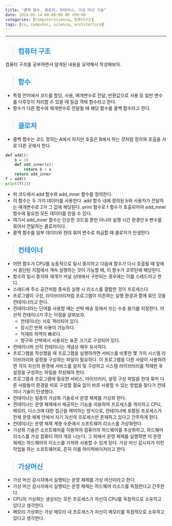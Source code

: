 ```yaml
---
title: "콜백 함수, 클로저, 컨테이너, 가상 머신 기술"
date: 2024-05-14 00:00:00 AM +09:00
categories: [ComputerScience, 컴퓨터구조]
tags: [cs, computer, science, architecture]
---
```

***

>## <span style='color:#1E90FF'>컴퓨터 구조</span>
컴퓨터 구조를 공부하면서 알게된 내용을 요약해서 작성해보자. <br>

>## <span style='color:#1E90FF'>함수</span>
- 특정 언어에서 코드를 할당, 사용, 매개변수로 전달, 반환값으로 사용 등 일반 변수를 다루듯이 처리할 수 있을 때 일급 객체 함수라고 한다. <br>
- 함수가 다른 함수에 매개변수로 전달될 때 해당 함수를 콜백 함수라고 한다. <br>

>## <span style='color:#1E90FF'>클로저</span>
- 콜백 함수는 코드 정의는 A에서 하지만 호출은 B에서 하는 것처럼 정의와 호출을 서로 다른 곳에서 한다. <br>
```python
def add():
    b = 10
    def add_inner(x):
        return b + x
    return add_inner
f = add()
print(f(2))
```
- 위 코드에서 add 함수와 add_inner 함수를 정의한다. <br>
- 이 함수는 두 가지 데이터를 사용한다. add 함수 내에 정의된 b와 사용자가 전달하는 매개변수로 2가 그 값에 해당된다. print 함수로 f 함수가 호출되어야 add_inner 함수에 필요한 모든 데이터를 얻을 수 있다. <br>
- 여기서 add_inner 함수는 단순한 코드일 뿐만 아니라 실행 시간 환경인 b 변수를 묶어서 전달하는 클로저이다. <br>
- 콜백 함수를 일부 데이터와 한데 묶어 변수로 취급할 때 클로저가 탄생한다. <br>

>## <span style='color:#1E90FF'>컨테이너</span>
- 어떤 함수가 CPU를 능동적으로 일시 중지하고 다음에 함수가 다시 호출될 때 앞에서 중단된 지점에서 계속 실행하는 것이 가능할 때, 이 함수가 코루틴에 해당된다. <br>
- 함수의 일시 중지와 재개가 커널 상태에서 구현되는 경우에는 이를 스레드라고 한다. <br>
- 스레드에 주소 공간처럼 종속된 실행 시 리소스를 결합한 것이 프로세스다. <br>
- 프로그램이 구성, 라이브러리처럼 프로그램이 의존하는 실행 환경과 함께 묶인 것을 컨테이너라고 한다. <br>
- 컨테이너라는 단어를 사용할 때는 선박 배송 등에서 쓰는 수송 용기를 지칭한다. 이 선적 컨테이너가 주는 이점을 살펴보자.
    - 컨테이너는 서로 격리되어 있다.
    - 장시간 반복 사용이 가능하다.
    - 적재와 하역이 빠르다.
    - 항구와 선박에서 사용되는 표준 크기로 구성되어 있다.
- 컨테이너와 선적 컨테이너는 개념상 매우 유사하다. <br>
- 프로그램을 작성했을 때 프로그램을 실행하려면 서비스를 비롯한 몇 가지 시스템 라이브러리와 설정을 구성하는 파일이 필요하다. 이 프로그램을 다른 사람이 사용하려면 각자 자신의 환경에 서비스를 설치 및 구성하고 시스템 라이브러리를 적재한 후 설정을 구성하는 파일을 작성해야 한다. <br>
- 프로그램과 프로그램에 필요한 서비스, 라이브러리, 설정 구성 파일을 한데 묶어 다른 사람들이 환경을 따로 구성할 필요 없이 바로 사용할 수 있는 방법을 찾다가 컨테이너 기술이 탄생했다. <br>
- 컨테이너는 일종의 가상화 기술로서 운영 체제를 가상화 한다. <br>
- 컨테이너는 운영 체제에서 제공하는 기능을 이용하여 프로세스를 격리하고 CPU, 메모리, 디스크에 대한 접근을 제어하는 방식으로, 컨테이너에 포함된 프로세스가 전체 운영 체제 안에서 자기 자신의 프로세스만 존재하고 있다고 간주하게 한다. <br>
- 컨테이너는 운영 체제 계층 수준에서 소프트웨어 리소스를 가상화한다. <br>
- 가상화 기술은 소프트웨어를 이용하여 컴퓨터의 하드웨어를 추상화하고, 하드웨어 리소스를 가상 컴퓨터 여러 개로 나눈다. 그 위에서 운영 체제를 실행하면 이 운영 체제는 하드웨어의 리소스를 가져와 사용할 수 있게 된다. 가상 머신 감시자가 이런 작업을 하는 소프트웨어로, 흔히 이를 하이퍼바이저라고 한다. <br>

>## <span style='color:#1E90FF'>가상머신</span>
- 가상 머신 감시자에서 실행되는 운영 체제를 가상 머신이라고 한다. <br>
- 가상 머신 감시자에서 실행되는 운영 체제는 하드웨어 리소스를 독점한다고 간주한다. <br>
- CPU의 가상화는 생성되는 모든 프로세스가 자신이 CPU를 독점적으로 소유하고 있다고 생각한다. <br>
- 메모리 가상화는 가상 메모리 내 프로세스가 자신이 메모리를 독점적으로 소유하고 있다고 생각한다. <br>